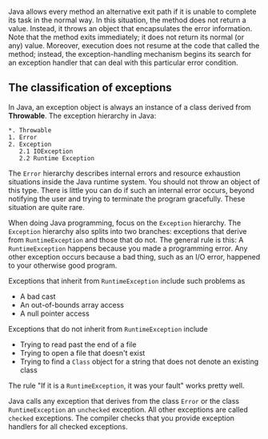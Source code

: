 Java allows every method an alternative exit path if it is unable to complete its task in the normal way. In this situation, the method does not return a value. Instead, it throws an object that encapsulates the error information. Note that the method exits immediately; it does not return its normal (or any) value. Moreover, execution does not resume at the code that called the method; instead, the exception-handling mechanism begins its search for an exception handler that can deal with this particular error condition.

## The classification of exceptions
In Java, an exception object is always an instance of a class derived from **Throwable**. The exception hierarchy in Java:
```
*. Throwable
1. Error
2. Exception
   2.1 IOException
   2.2 Runtime Exception
```

The `Error` hierarchy describes internal errors and resource exhaustion situations inside the Java runtime system. You should not throw an object of this type. There is little you can do if such an internal error occurs, beyond notifying the user and trying to terminate the program gracefully. These situation are quite rare.


When doing Java programming, focus on the `Exception` hierarchy. The `Exception` hierarchy also splits into two branches: exceptions that derive from `RuntimeException` and those that do not. The general rule is this: A `RuntimeException` happens because you made a programming error. Any other exception occurs because a bad thing, such as an I/O error, happened to your otherwise good program.


Exceptions that inherit from `RuntimeException` include such problems as
* A bad cast
* An out-of-bounds array access
* A null pointer access


Exceptions that do not inherit from `RuntimeException` include
* Trying to read past the end of a file
* Trying to open a file that doesn't exist
* Trying to find a `Class` object for a string that does not denote an existing class


The rule "If it is a `RuntimeException`, it was your fault" works pretty well.


Java calls any exception that derives from the class `Error` or the class `RuntimeException` an `unchecked` exception. All other exceptions are called `checked` exceptions. The compiler checks that you provide exception handlers for all checked exceptions.
